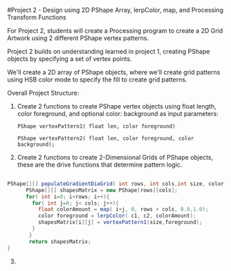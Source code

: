 #Project 2 - Design using 2D PShape Array, lerpColor, map, and Processing Transform Functions

For Project 2, students will create a Processing program to create a 2D Grid Artwork using 2 different PShape vertex patterns.  

Project 2 builds on understanding learned in project 1, creating PShape objects by specifying a set of vertex points.

We'll create a 2D array of PShape objects, where we'll create grid patterns using HSB color mode to specify the fill to create grid patterns.

Overall Project Structure:

1.  Create 2 functions to create PShape vertex objects using float length, color foreground, and optional color: background as input parameters:

    `PShape vertexPattern1( float len, color foreground)`
    
    `PShape vertexPattern2( float len, color foreground, color background);`
    
2.  Create 2 functions to create 2-Dimensional Grids of PShape objects, these are the drive functions that determine pattern logic.


```java
   
PShape[][] populateGradientDiaGrid( int rows, int cols,int size, color c1, color c2, color c3, color c4 ){
      PShape[][] shapesMatrix = new PShape[rows][cols];
      for( int i=0; i<rows; i++){
        for( int j=0; j< cols; j++){
          float colorAmount = map( i+j, 0, rows + cols, 0.0,1.0);
          color foreground = lerpColor( c1, c2, colorAmount);
          shapesMatrix[i][j] = vertexPattern1(size,foreground); 
        }
       }
       return shapesMatrix;
}

```


3. 




